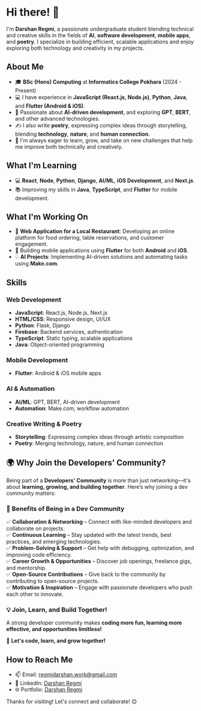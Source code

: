 # Hi there! 👋

I'm **Darshan Regmi**, a passionate undergraduate student blending technical and creative skills in the fields of **AI**, **software development**, **mobile apps**, and **poetry**. I specialize in building efficient, scalable applications and enjoy exploring both technology and creativity in my projects.

## About Me

- 🎓 **BSc (Hons) Computing** at **Informatics College Pokhara** (2024 - Present)
- 💻 I have experience in **JavaScript (React.js, Node.js)**, **Python**, **Java**, and **Flutter (Android & iOS)**.
- 🤖 Passionate about **AI-driven development**, and exploring **GPT**, **BERT**, and other advanced technologies.
- ✍ I also write **poetry**, expressing complex ideas through storytelling, blending **technology**, **nature**, and **human connection**.
- 🌱 I'm always eager to learn, grow, and take on new challenges that help me improve both technically and creatively.

## What I'm Learning

- 💻 **React**, **Node**, **Python**, **Django**, **AI/ML**, **iOS Development**, and **Next.js**.
- 📚 Improving my skills in **Java**, **TypeScript**, and **Flutter** for mobile development.

## What I'm Working On

- 🚀 **Web Application for a Local Restaurant**: Developing an online platform for food ordering, table reservations, and customer engagement.
- 📱 Building mobile applications using **Flutter** for both **Android** and **iOS**.
- 💡 **AI Projects**: Implementing AI-driven solutions and automating tasks using **Make.com**.

## Skills

### Web Development
- **JavaScript**: React.js, Node.js, Next.js
- **HTML/CSS**: Responsive design, UI/UX
- **Python**: Flask, Django
- **Firebase**: Backend services, authentication
- **TypeScript**: Static typing, scalable applications
- **Java**: Object-oriented programming

### Mobile Development
- **Flutter**: Android & iOS mobile apps

### AI & Automation
- **AI/ML**: GPT, BERT, AI-driven development
- **Automation**: Make.com, workflow automation

### Creative Writing & Poetry
- **Storytelling**: Expressing complex ideas through artistic composition
- **Poetry**: Merging technology, nature, and human connection

## 🌍 Why Join the Developers' Community?  

Being part of a **Developers' Community** is more than just networking—it's about **learning, growing, and building together**. Here’s why joining a dev community matters:  

### 🚀 **Benefits of Being in a Dev Community**  

✅ **Collaboration & Networking** – Connect with like-minded developers and collaborate on projects.  
✅ **Continuous Learning** – Stay updated with the latest trends, best practices, and emerging technologies.  
✅ **Problem-Solving & Support** – Get help with debugging, optimization, and improving code efficiency.  
✅ **Career Growth & Opportunities** – Discover job openings, freelance gigs, and mentorship.  
✅ **Open-Source Contributions** – Give back to the community by contributing to open-source projects.  
✅ **Motivation & Inspiration** – Engage with passionate developers who push each other to innovate.  

### 💡 **Join, Learn, and Build Together!**  
A strong developer community makes **coding more fun, learning more effective, and opportunities limitless!**  

🚀 **Let's code, learn, and grow together!**  

## How to Reach Me

- 📫 Email: [regmidarshan.work@gmail.com](mailto:regmidarshan.work@gmail.com)
- 💼 LinkedIn: [Darshan Regmi](https://www.linkedin.com/in/darshan-regmi-b08b7823b/)
- 🌐 Portfolio: [Darshan Regmi](https://darshanregmi.com.np)

Thanks for visiting! Let's connect and collaborate! 😊
